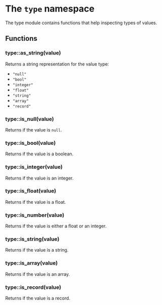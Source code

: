 # The `type` namespace

The type module contains functions that help inspecting types of values.

## Functions

### type::as_string(value)

Returns a string representation for the value type:

* `"null"`
* `"bool"`
* `"integer"`
* `"float"`
* `"string"`
* `"array"`
* `"record"`

### type::is_null(value)

Returns if the value is `null`.

### type::is_bool(value)

Returns if the value is a boolean.

### type::is_integer(value)

Returns if the value is an integer.

### type::is_float(value)

Returns if the value is a float.

### type::is_number(value)

Returns if the value is either a float or an integer.

### type::is_string(value)

Returns if the value is a string.

### type::is_array(value)

Returns if the value is an array.

### type::is_record(value)

Returns if the value is a record.
